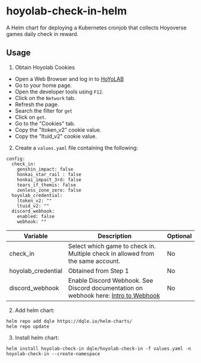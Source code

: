 # hoyolab-check-in-helm
A Helm chart for deploying a Kubernetes cronjob that collects Hoyoverse games daily check in reward.

## Usage

1. Obtain Hoyolab Cookies

- Open a Web Browser and log in to [HoYoLAB](https://www.hoyolab.com/)
- Go to your home page.
- Open the developer tools using `F12`.
- Click on the `Network` tab.
- Refresh the page.
- Search the filter for `get`
- Click on `get`.
- Go to the "Cookies" tab.
- Copy the "ltoken_v2" cookie value.
- Copy the "ltuid_v2" cookie value.

2. Create a `values.yaml` file containing the following:

```
config:
  check_in:
    genshin_impact: false
    honkai_star_rail : false
    honkai_impact_3rd: false
    tears_if_themis: false
    zenless_zone_zero: false
  hoyolab_credential:
    ltoken_v2: ""
    ltuid_v2: ""
  discord_webhook:
    enabled: false 
    webhook: ""
```
| Variable             | Description                                                                                                                                                       | Optional |
| -------------------- | ----------------------------------------------------------------------------------------------------------------------------------------------------------------- | -------- |
| check_in             | Select which game to check in. Multiple check in allowed from the same account.                                                                                   | No       |
| hoyolab_credential   | Obtained from Step 1                                                                                                                                              | No       | 
| discord_webhook      | Enable Discord Webhook. See Discord documentation on webhook here: [Intro to Webhook](https://support.discord.com/hc/en-us/articles/228383668-Intro-to-Webhooks)  | No       |

2. Add helm chart:

```
helm repo add dqle https://dqle.io/helm-charts/
helm repo update
```

3. Install helm chart:
```
helm install hoyolab-check-in dqle/hoyolab-check-in -f values.yaml -n hoyolab-check-in --create-namespace
```